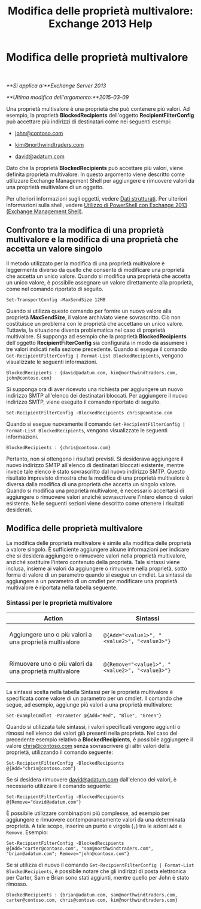 ﻿---
title: 'Modifica delle proprietà multivalore: Exchange 2013 Help'
TOCTitle: Modifica delle proprietà multivalore
ms:assetid: dc2c1062-ad79-404b-8da3-5b5798dbb73b
ms:mtpsurl: https://technet.microsoft.com/it-it/library/Bb684908(v=EXCHG.150)
ms:contentKeyID: 50481847
ms.date: 05/22/2018
mtps_version: v=EXCHG.150
ms.translationtype: MT
---

# Modifica delle proprietà multivalore

 

_**Si applica a:**Exchange Server 2013_

_**Ultima modifica dell'argomento:**2015-03-09_

Una proprietà multivalore è una proprietà che può contenere più valori. Ad esempio, la proprietà **BlockedRecipients** dell'oggetto **RecipientFilterConfig** può accettare più indirizzi di destinatari come nei seguenti esempi:

  - john@contoso.com

  - kim@northwindtraders.com

  - david@adatum.com

Dato che la proprietà **BlockedRecipients** può accettare più valori, viene definita proprietà multivalore. In questo argomento viene descritto come utilizzare Exchange Management Shell per aggiungere e rimuovere valori da una proprietà multivalore di un oggetto.

Per ulteriori informazioni sugli oggetti, vedere [Dati strutturati](https://technet.microsoft.com/it-it/library/aa996386\(v=exchg.150\)). Per ulteriori informazioni sulla shell, vedere [Utilizzo di PowerShell con Exchange 2013 (Exchange Management Shell)](https://technet.microsoft.com/it-it/library/bb123778\(v=exchg.150\)).

## Confronto tra la modifica di una proprietà multivalore e la modifica di una proprietà che accetta un valore singolo

Il metodo utilizzato per la modifica di una proprietà multivalore è leggermente diverso da quello che consente di modificare una proprietà che accetta un unico valore. Quando si modifica una proprietà che accetta un unico valore, è possibile assegnare un valore direttamente alla proprietà, come nel comando riportato di seguito.

    Set-TransportConfig -MaxSendSize 12MB

Quando si utilizza questo comando per fornire un nuovo valore alla proprietà **MaxSendSize**, il valore archiviato viene sovrascritto. Ciò non costituisce un problema con le proprietà che accettano un unico valore. Tuttavia, la situazione diventa problematica nel caso di proprietà multivalore. Si supponga ad esempio che la proprietà **BlockedRecipients** dell'oggetto **RecipientFilterConfig** sia configurata in modo da assumere i tre valori indicati nella sezione precedente. Quando si esegue il comando `Get-RecipientFilterConfig | Format-List BlockedRecipients`, vengono visualizzate le seguenti informazioni.

    BlockedRecipients : {david@adatum.com, kim@northwindtraders.com, john@contoso.com}

Si supponga ora di aver ricevuto una richiesta per aggiungere un nuovo indirizzo SMTP all'elenco dei destinatari bloccati. Per aggiungere il nuovo indirizzo SMTP, viene eseguito il comando riportato di seguito.

    Set-RecipientFilterConfig -BlockedRecipients chris@contoso.com

Quando si esegue nuovamente il comando `Get-RecipientFilterConfig | Format-List BlockedRecipients`, vengono visualizzate le seguenti informazioni.

    BlockedRecipients : {chris@contoso.com}

Pertanto, non si ottengono i risultati previsti. Si desiderava aggiungere il nuovo indirizzo SMTP all'elenco di destinatari bloccati esistente, mentre invece tale elenco è stato sovrascritto dal nuovo indirizzo SMTP. Questo risultato imprevisto dimostra che la modifica di una proprietà multivalore è diversa dalla modifica di una proprietà che accetta un singolo valore. Quando si modifica una proprietà multivalore, è necessario accertarsi di aggiungere o rimuovere valori anziché sovrascrivere l'intero elenco di valori esistente. Nelle seguenti sezioni viene descritto come ottenere i risultati desiderati.

## Modifica delle proprietà multivalore

La modifica delle proprietà multivalore è simile alla modifica delle proprietà a valore singolo. È sufficiente aggiungere alcune informazioni per indicare che si desidera aggiungere o rimuovere valori nella proprietà multivalore, anziché sostituire l'intero contenuto della proprietà. Tale sintassi viene inclusa, insieme ai valori da aggiungere o rimuovere nella proprietà, sotto forma di valore di un parametro quando si esegue un cmdlet. La sintassi da aggiungere a un parametro di un cmdlet per modificare una proprietà multivalore è riportata nella tabella seguente.

### Sintassi per le proprietà multivalore

<table>
<colgroup>
<col style="width: 50%" />
<col style="width: 50%" />
</colgroup>
<thead>
<tr class="header">
<th>Action</th>
<th>Sintassi</th>
</tr>
</thead>
<tbody>
<tr class="odd">
<td><p>Aggiungere uno o più valori a una proprietà multivalore</p></td>
<td><pre><code>@{Add=&quot;&lt;value1&gt;&quot;, &quot;&lt;value2&gt;&quot;, &quot;&lt;value3&gt;&quot;}</code></pre></td>
</tr>
<tr class="even">
<td><p>Rimuovere uno o più valori da una proprietà multivalore</p></td>
<td><pre><code>@{Remove=&quot;&lt;value1&gt;&quot;, &quot;&lt;value2&gt;&quot;, &quot;&lt;value3&gt;&quot;}</code></pre></td>
</tr>
</tbody>
</table>


La sintassi scelta nella tabella Sintassi per le proprietà multivalore è specificata come valore di un parametro per un cmdlet. Il comando che segue, ad esempio, aggiunge più valori a una proprietà multivalore:

    Set-ExampleCmdlet -Parameter @{Add="Red", "Blue", "Green"}

Quando si utilizzata tale sintassi, i valori specificati vengono aggiunti o rimossi nell'elenco dei valori già presenti nella proprietà. Nel caso del precedente esempio relativo a **BlockedRecipients**, è possibile aggiungere il valore chris@contoso.com senza sovrascrivere gli altri valori della proprietà, utilizzando il comando seguente:

    Set-RecipientFilterConfig -BlockedRecipients @{Add="chris@contoso.com"}

Se si desidera rimuovere david@adatum.com dall'elenco dei valori, è necessario utilizzare il comando seguente:

    Set-RecipientFilterConfig -BlockedRecipients @{Remove="david@adatum.com"}

È possibile utilizzare combinazioni più complesse, ad esempio per aggiungere e rimuovere contemporaneamente valori da una determinata proprietà. A tale scopo, inserire un punto e virgola (`;`) tra le azioni `Add` e `Remove`. Esempio:

    Set-RecipientFilterConfig -BlockedRecipients @{Add="carter@contoso.com", "sam@northwindtraders.com", "brian@adatum.com"; Remove="john@contoso.com"}

Se si utilizza di nuovo il comando `Get-RecipientFilterConfig | Format-List BlockedRecipients`, è possibile notare che gli indirizzi di posta elettronica per Carter, Sam e Brian sono stati aggiunti, mentre quello per John è stato rimosso.

    BlockedRecipients : {brian@adatum.com, sam@northwindtraders.com, carter@contoso.com, chris@contoso.com, kim@northwindtraders.com}

